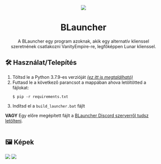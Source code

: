 <!--
    Made by _NexTre_#0001
    2022, May 11.
-->

<div align="center">
    <img align="center" src="https://cdn.discordapp.com/icons/856957391563259964/da47036ab6957d986c0cb25528b8d565?size=96" />
    <h1 align="center"><b>BLauncher</b></h1>
    <p align="center">
        A BLauncher egy program azoknak, akik egy alternatív klienssel szeretnének csatlakozni VanityEmpire-re, legfőképpen Lunar klienssel.
    </p>
</div>

<div>
    <h2>🛠️ Használat/Telepítés</h2>
    <ol>
        <li>Töltsd le a Python 3.7.9-es verzióját <i><a href="https://www.python.org/downloads/release/python-379/">(ez itt is megtalálható)</a></i></li>
        <li>
            Futtasd le a következő parancsot a mappában ahova letöltötted a fájlokat:<br/>
            <pre><code class="language-shell">$ pip -r requirements.txt</code></pre>
        </li>
        <li>
            Indítsd el a <code>build_launcher.bat</code> fájlt
        </li>
    </ol>
    <b>VAGY</b>
    Egy előre megépített fájlt a <a href="https://discord.gg/HkYufRnAsp">BLauncher Discord szerverről tudsz letölteni</a>.
    <br/><br/>
</div>

<div>
    <h2>🖼️ Képek</h2>
    <img src="https://media.discordapp.net/attachments/967444601029922857/974017875566272552/unknown.png"/>
    <img src="https://media.discordapp.net/attachments/967444601029922857/974018715467255868/unknown.png"/>
</div>
